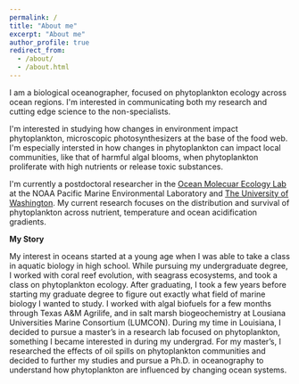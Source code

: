 ```yaml
---
permalink: /
title: "About me"
excerpt: "About me"
author_profile: true
redirect_from: 
  - /about/
  - /about.html
---
```


I am a biological oceanographer, focused on phytoplankton ecology across ocean regions. I'm interested in communicating both my research and cutting edge science to the non-specialists.

I'm interested in studying how changes in environment impact phytoplankton, microscopic photosynthesizers at the base of the food web. I'm especially intersted in how changes in phytoplankton can impact local communities, like that of harmful algal blooms, when phytoplankton proliferate with high nutrients or release toxic substances.

I'm currently a postdoctoral researcher in the <a href='https://www.pmel.noaa.gov/ocean-molecular-ecology/'>Ocean Molecuar Ecology Lab</a> at the NOAA Pacific Marine Environmental Laboratory and <a href='https://cicoes.uw.edu/'>The University of Washington</a>. My current research focuses on the distribution and survival of phytoplankton across nutrient, temperature and ocean acidification gradients.

**My Story**

My interest in oceans started at a young age when I was able to take a class in aquatic biology in high school. While pursuing my undergraduate degree, I worked with coral reef evolution, with seagrass ecosystems, and took a class on phytoplankton ecology. After graduating, I took a few years before starting my graduate degree to figure out exactly what field of marine biology I wanted to study. I worked with algal biofuels for a few months through Texas A&M Agrilife, and in salt marsh biogeochemistry at Lousiana Universities Marine Consortium (LUMCON). During my time in Louisiana, I decided to pursue a master’s in a research lab focused on phytoplankton, something I became interested in during my undergrad. For my master’s, I researched the effects of oil spills on phytoplankton communities and decided to further my studies and pursue a Ph.D. in oceanography to understand how phytoplankton are influenced by changing ocean systems.
